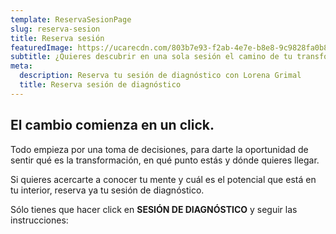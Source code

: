 ```yaml
---
template: ReservaSesionPage
slug: reserva-sesion
title: Reserva sesión
featuredImage: https://ucarecdn.com/803b7e93-f2ab-4e7e-b8e8-9c9828fa0b89/
subtitle: ¿Quieres descubrir en una sola sesión el camino de tu transformación?
meta:
  description: Reserva tu sesión de diagnóstico con Lorena Grimal
  title: Reserva sesión de diagnóstico
---
```


## El cambio comienza en un click.

Todo empieza por una toma de decisiones, para darte la oportunidad de sentir qué es la transformación, en qué punto estás y dónde quieres llegar.

Si quieres acercarte a conocer tu mente y cuál es el potencial que está en tu interior, reserva ya tu sesión de diagnóstico.

Sólo tienes que hacer click en <strong>SESIÓN DE DIAGNÓSTICO</strong>  y seguir las instrucciones:


